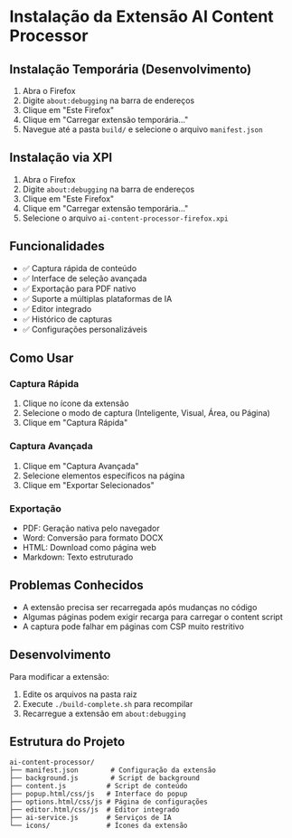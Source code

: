 # Instalação da Extensão AI Content Processor

## Instalação Temporária (Desenvolvimento)

1. Abra o Firefox
2. Digite `about:debugging` na barra de endereços
3. Clique em "Este Firefox" 
4. Clique em "Carregar extensão temporária..."
5. Navegue até a pasta `build/` e selecione o arquivo `manifest.json`

## Instalação via XPI

1. Abra o Firefox
2. Digite `about:debugging` na barra de endereços  
3. Clique em "Este Firefox"
4. Clique em "Carregar extensão temporária..."
5. Selecione o arquivo `ai-content-processor-firefox.xpi`

## Funcionalidades

- ✅ Captura rápida de conteúdo
- ✅ Interface de seleção avançada  
- ✅ Exportação para PDF nativo
- ✅ Suporte a múltiplas plataformas de IA
- ✅ Editor integrado
- ✅ Histórico de capturas
- ✅ Configurações personalizáveis

## Como Usar

### Captura Rápida
1. Clique no ícone da extensão
2. Selecione o modo de captura (Inteligente, Visual, Área, ou Página)
3. Clique em "Captura Rápida"

### Captura Avançada
1. Clique em "Captura Avançada"
2. Selecione elementos específicos na página
3. Clique em "Exportar Selecionados"

### Exportação
- PDF: Geração nativa pelo navegador
- Word: Conversão para formato DOCX
- HTML: Download como página web
- Markdown: Texto estruturado

## Problemas Conhecidos

- A extensão precisa ser recarregada após mudanças no código
- Algumas páginas podem exigir recarga para carregar o content script
- A captura pode falhar em páginas com CSP muito restritivo

## Desenvolvimento

Para modificar a extensão:

1. Edite os arquivos na pasta raiz
2. Execute `./build-complete.sh` para recompilar
3. Recarregue a extensão em `about:debugging`

## Estrutura do Projeto

```
ai-content-processor/
├── manifest.json        # Configuração da extensão
├── background.js        # Script de background
├── content.js          # Script de conteúdo
├── popup.html/css/js   # Interface do popup
├── options.html/css/js # Página de configurações
├── editor.html/css/js  # Editor integrado
├── ai-service.js       # Serviços de IA
└── icons/              # Ícones da extensão
```
